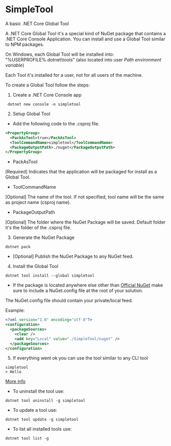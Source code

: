 # SimpleTool
A basic .NET Core Global Tool

A .NET Core Global Tool it's a special kind of NuGet package that contains a .NET Core Console Application. 
You can install and use a Global Tool similar to NPM packages.

On Windows, each Global Tool will be installed into: "%USERPROFILE%\.dotnet\tools" (also located into user *Path environment variable*)

Each Tool it's installed for a user, not for all users of the machine.

To create a Global Tool follow the steps:

1. Create a .NET Core Console app
```
 dotnet new console -o simpletool
```
2. Setup Global Tool
* Add the following code to the .csproj file.
```xml
<PropertyGroup>
  <PackAsTool>true</PackAsTool>
  <ToolCommandName>simpletool</ToolCommandName>
  <PackageOutputPath>./nuget</PackageOutputPath>
</PropertyGroup>
```
* PackAsTool

[Required] Indicates that the application will be packaged for install as a Global Tool.

* ToolCommandName

[Optional] The name of the tool. If not specified, tool name will be the same as project name (csproj name).

* PackageOutputPath

[Optional] The folder where the NuGet Package will be saved. Default folder it's the folder of the .csproj file.

3. Generate the NuGet Package
```
dotnet pack
```
* [Optional] Publish the NuGet Package to any NuGet feed.
4. Install the Global Tool
```
dotnet tool install --global simpletool
```
* If the package is located anywhere else other than [Official NuGet](https://www.nuget.org.) make sure to include a NuGet.config file at the root of your solution.

The NuGet.config file should contain your private/local feed.

Example:
```xml
<?xml version="1.0" encoding="utf-8"?>
<configuration>
  <packageSources>
    <clear />
    <add key="Local" value="./SimpleTool/nuget" />
  </packageSources>
</configuration>
```
5. If everything went ok you can use the tool similar to any CLI tool
```
simpletool
> Hello
```
[More info](https://docs.microsoft.com/en-us/dotnet/core/tools/global-tools)

* To uninstall the tool use:
```
dotnet tool uninstall -g simpletool
```
* To update a tool use:
```
dotnet tool update -g simpletool
```
* To list all installed tools use:
```
dotnet tool list -g
```
